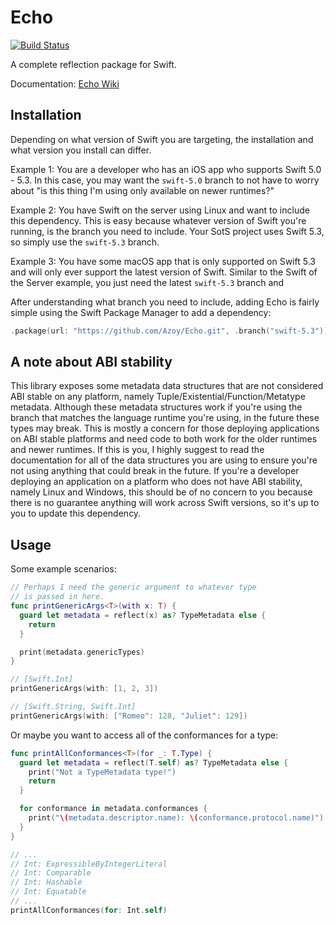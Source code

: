 # Echo

[![Build Status](https://travis-ci.com/Azoy/Echo.svg?branch=main)](https://travis-ci.com/github/Azoy/Echo/pull_requests)

A complete reflection package for Swift.

Documentation: [Echo Wiki](https://github.com/Azoy/Echo/wiki)

## Installation

Depending on what version of Swift you are targeting, the installation and what version you install can differ.

Example 1: You are a developer who has an iOS app who supports Swift 5.0 - 5.3. In this case, you may want the `swift-5.0` branch to not have to worry about "is this thing I'm using only available on newer runtimes?"

Example 2: You have Swift on the server using Linux and want to include this dependency. This is easy because whatever version of Swift you're running, is the branch you need to include. Your SotS project uses Swift 5.3, so simply use the `swift-5.3` branch.

Example 3: You have some macOS app that is only supported on Swift 5.3 and will only ever support the latest version of Swift. Similar to the Swift of the Server example, you just need the latest `swift-5.3` branch and 

After understanding what branch you need to include, adding Echo is fairly simple using the Swift Package Manager to add a dependency:

```swift
.package(url: "https://github.com/Azoy/Echo.git", .branch("swift-5.3"))
```


## A note about ABI stability

This library exposes some metadata data structures that are not considered ABI stable on any platform, namely Tuple/Existential/Function/Metatype metadata. Although these metadata structures work if you're using the branch that matches the language runtime you're using, in the future these types may break. This is mostly a concern for those deploying applications on ABI stable platforms and need code to both work for the older runtimes and newer runtimes. If this is you, I highly suggest to read the documentation for all of the data structures you are using to ensure you're not using anything that could break in the future. If you're a developer deploying an application on a platform who does not have ABI stability, namely Linux and Windows, this should be of no concern to you because there is no guarantee anything will work across Swift versions, so it's up to you to update this dependency.

## Usage

Some example scenarios:

```swift
// Perhaps I need the generic argument to whatever type
// is passed in here.
func printGenericArgs<T>(with x: T) {
  guard let metadata = reflect(x) as? TypeMetadata else {
    return
  }

  print(metadata.genericTypes)
}

// [Swift.Int]
printGenericArgs(with: [1, 2, 3])

// [Swift.String, Swift.Int]
printGenericArgs(with: ["Romeo": 128, "Juliet": 129])
```

Or maybe you want to access all of the conformances for a type:

```swift
func printAllConformances<T>(for _: T.Type) {
  guard let metadata = reflect(T.self) as? TypeMetadata else {
    print("Not a TypeMetadata type!")
    return
  }

  for conformance in metadata.conformances {
    print("\(metadata.descriptor.name): \(conformance.protocol.name)")
  }
}

// ...
// Int: ExpressibleByIntegerLiteral
// Int: Comparable
// Int: Hashable
// Int: Equatable
// ...
printAllConformances(for: Int.self)
```
